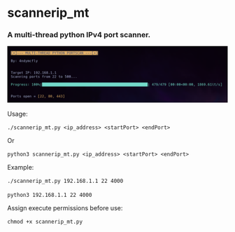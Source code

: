 # scannerip_mt
### A multi-thread python IPv4 port scanner.

![Scanp](images/portscan.png)

Usage:
```
./scannerip_mt.py <ip_address> <startPort> <endPort>
```
Or
```
python3 scannerip_mt.py <ip_address> <startPort> <endPort>
```
Example:
```
./scannerip_mt.py 192.168.1.1 22 4000

python3 192.168.1.1 22 4000
```
Assign execute permissions before use:
```
chmod +x scannerip_mt.py
```
